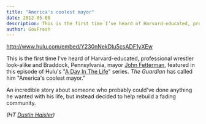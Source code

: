 ```yaml
---
title: "America's coolest mayor"
date: 2012-05-08
description: This is the first time I’ve heard of Harvard-educated, professional wrestler look-alike and Braddock, Pennsylvania, mayor John Fetterman, featured in this episode of Hulu’s “A Day In The Life” series.
author: GovFresh
---
```


<a href="http://www.hulu.com/embed/Y230nNekDIu5csADF1yXEw">http://www.hulu.com/embed/Y230nNekDIu5csADF1yXEw</a>

This is the first time I've heard of Harvard-educated, professional wrestler look-alike and Braddock, Pennsylvania, mayor <a href="http://en.wikipedia.org/wiki/John_Fetterman_%28politician%29">John Fetterman</a>, featured in this episode of Hulu's "<a href="http://www.hulu.com/watch/358111/a-day-in-the-life-john-fetterman">A Day In The Life</a>" series. <em>The Guardian</em> has called him "America's coolest mayor."

An incredible story about someone who probably could've done anything he wanted with his life, but instead decided to help rebuild a fading community.

<em>(HT <a href="http://twitter.com/dustinhaisler">Dustin Haisler</a>)</em>
